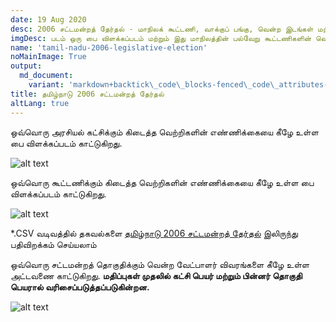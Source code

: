 ```yaml
---
date: 19 Aug 2020
desc: 2006 சட்டமன்றத் தேர்தல் - மாநிலக் கூட்டணி, வாக்குப் பங்கு, வென்ற இடங்கள் மற்றும் முக்கிய நிகழ்வுகள்.
imgDesc: படம் ஒரு பை விளக்கப்படம் மற்றும் இது மாநிலத்தின் பல்வேறு கூட்டணிகளின் வெற்றிகளின் எண்ணிக்கையைக் காட்டுகிறது.
name: 'tamil-nadu-2006-legislative-election'
noMainImage: True
output:
  md_document:
    variant: 'markdown+backtick\_code\_blocks-fenced\_code\_attributes-header\_attributes'
title: தமிழ்நாடு 2006 சட்டமன்றத் தேர்தல்
altLang: true
---
```


ஒவ்வொரு அரசியல் கட்சிக்கும் கிடைத்த வெற்றிகளின் எண்ணிக்கையை கீழே உள்ள பை விளக்கப்படம் காட்டுகிறது.  

<img src="/politics/tamil-nadu-2006-legislative-election/tn-2006-election-1.png" alt="alt text" class="blogs_image">

ஒவ்வொரு கூட்டணிக்கும் கிடைத்த வெற்றிகளின் எண்ணிக்கையை கீழே உள்ள பை விளக்கப்படம் காட்டுகிறது.  

<img src="/politics/tamil-nadu-2006-legislative-election/tn-2006-election-2.png" alt="alt text" class="blogs_image">

\*.CSV வடிவத்தில் தகவல்களை [தமிழ்நாடு 2006 சட்டமன்றத் தேர்தல்](http://thedatatalks.in/datas/politics/tamil-nadu-2006-legislative-election.csv) இலிருந்து பதிவிறக்கம் செய்யலாம்

ஒவ்வொரு சட்டமன்றத் தொகுதிக்கும் வென்ற வேட்பாளர் விவரங்களை கீழே உள்ள அட்டவணை காட்டுகிறது.
**மதிப்புகள் முதலில் கட்சி பெயர் மற்றும் பின்னர் தொகுதி பெயரால் வரிசைப்படுத்தப்படுகின்றன.**

<img src="/politics/tamil-nadu-2006-legislative-election/tn-2006-election-3.png" alt="alt text" class="blogs_image">


<style>

</style>